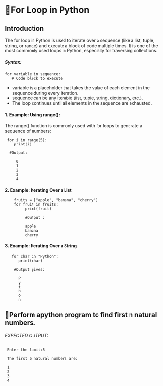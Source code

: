 # 📖For Loop in Python
## Introduction
The for loop in Python is used to iterate over a sequence (like a list, tuple, string, or range) and execute a block of code multiple times. It is one of the most commonly used loops in Python, especially for traversing collections.

##### Syntax:
    for variable in sequence:
       # Code block to execute

   - variable is a placeholder that takes the value of each element in the sequence during every iteration.
   - sequence can be any iterable (list, tuple, string, dictionary, etc.).
   - The loop continues until all elements in the sequence are exhausted.

#### 1. Example: Using range():
   The range() function is commonly used with for loops to generate a sequence of numbers:

     for i in range(5):
        print(i)

      #Output:

         0
         1
         2
         3
         4

#### 2. Example: Iterating Over a List
        fruits = ["apple", "banana", "cherry"]
        for fruit in fruits:
             print(fruit)

             #Output :

             apple
             banana
             cherry

#### 3. Example: Iterating Over a String
       for char in "Python":
          print(char)

        #Output gives:

          P
          y
          t
          h
          o
          n


## 🛑Perform apython program to find first n natural numbers.


###### EXPECTED OUTPUT:
     Enter the limit:5

     The first 5 natural numbers are:

     1
     2
     3
     4
          


             

         


    

